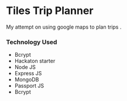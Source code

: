 # Tiles Trip Planner

My attempt on using google maps to plan trips .
### Technology Used

* Bcrypt
* Hackaton starter
* Node JS
* Express JS
* MongoDB
* Passport JS
* Bcrypt

